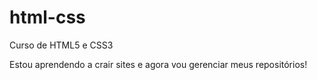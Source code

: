 # html-css
 Curso de HTML5 e CSS3

Estou aprendendo a crair sites e agora vou gerenciar meus repositórios!